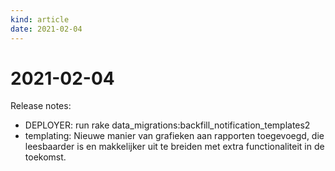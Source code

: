 ```yaml
---
kind: article
date: 2021-02-04
---
```


# 2021-02-04

Release notes:

* DEPLOYER: run rake data_migrations:backfill_notification_templates2
* templating: Nieuwe manier van grafieken aan rapporten toegevoegd, die leesbaarder is en makkelijker uit te breiden met extra functionaliteit in de toekomst.
